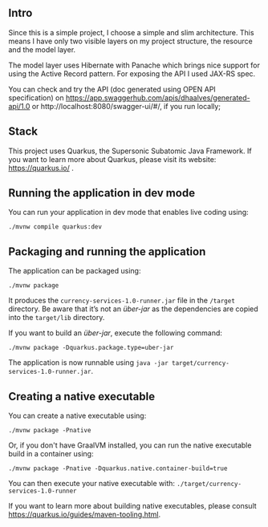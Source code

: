 ## Intro
Since this is a simple project, I choose a simple and slim architecture. This means I have only two visible layers on my project structure, the resource and the model layer.

The model layer uses Hibernate with Panache which brings nice support for using the Active Record pattern. For exposing the API I used JAX-RS spec.

You can check and try the API (doc generated using OPEN API specification) on https://app.swaggerhub.com/apis/dhaalves/generated-api/1.0
or http://localhost:8080/swagger-ui/#/, if you run locally;



## Stack

This project uses Quarkus, the Supersonic Subatomic Java Framework.
If you want to learn more about Quarkus, please visit its website: https://quarkus.io/ .

## Running the application in dev mode

You can run your application in dev mode that enables live coding using:
```shell script
./mvnw compile quarkus:dev
```

## Packaging and running the application

The application can be packaged using:
```shell script
./mvnw package
```
It produces the `currency-services-1.0-runner.jar` file in the `/target` directory.
Be aware that it’s not an _über-jar_ as the dependencies are copied into the `target/lib` directory.

If you want to build an _über-jar_, execute the following command:
```shell script
./mvnw package -Dquarkus.package.type=uber-jar
```

The application is now runnable using `java -jar target/currency-services-1.0-runner.jar`.

## Creating a native executable

You can create a native executable using: 
```shell script
./mvnw package -Pnative
```

Or, if you don't have GraalVM installed, you can run the native executable build in a container using: 
```shell script
./mvnw package -Pnative -Dquarkus.native.container-build=true
```

You can then execute your native executable with: `./target/currency-services-1.0-runner`

If you want to learn more about building native executables, please consult https://quarkus.io/guides/maven-tooling.html.



